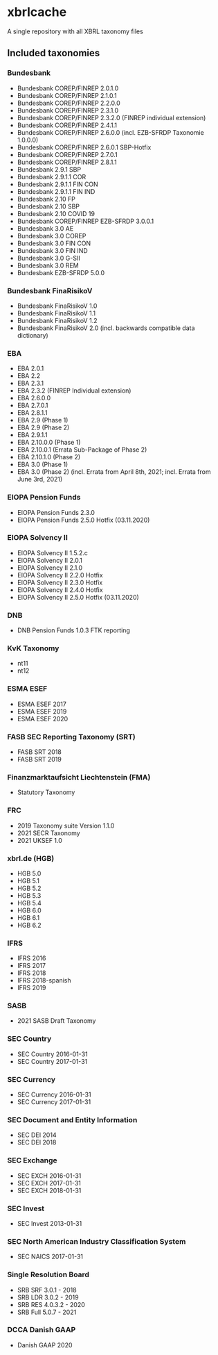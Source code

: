 # xbrlcache
A single repository with all XBRL taxonomy files

## Included taxonomies

### Bundesbank

* Bundesbank COREP/FINREP 2.0.1.0
* Bundesbank COREP/FINREP 2.1.0.1
* Bundesbank COREP/FINREP 2.2.0.0
* Bundesbank COREP/FINREP 2.3.1.0
* Bundesbank COREP/FINREP 2.3.2.0 (FINREP individual extension)
* Bundesbank COREP/FINREP 2.4.1.1
* Bundesbank COREP/FINREP 2.6.0.0 (incl. EZB-SFRDP Taxonomie 1.0.0.0)
* Bundesbank COREP/FINREP 2.6.0.1 SBP-Hotfix
* Bundesbank COREP/FINREP 2.7.0.1
* Bundesbank COREP/FINREP 2.8.1.1
* Bundesbank 2.9.1 SBP
* Bundesbank 2.9.1.1 COR
* Bundesbank 2.9.1.1 FIN CON
* Bundesbank 2.9.1.1 FIN IND
* Bundesbank 2.10 FP
* Bundesbank 2.10 SBP
* Bundesbank 2.10 COVID 19
* Bundesbank COREP/FINREP EZB-SFRDP 3.0.0.1
* Bundesbank 3.0 AE
* Bundesbank 3.0 COREP
* Bundesbank 3.0 FIN CON
* Bundesbank 3.0 FIN IND
* Bundesbank 3.0 G-SII
* Bundesbank 3.0 REM
* Bundesbank EZB-SFRDP 5.0.0

### Bundesbank FinaRisikoV

* Bundesbank FinaRisikoV 1.0
* Bundesbank FinaRisikoV 1.1
* Bundesbank FinaRisikoV 1.2
* Bundesbank FinaRisikoV 2.0 (incl. backwards compatible data dictionary)

### EBA

* EBA 2.0.1
* EBA 2.2
* EBA 2.3.1
* EBA 2.3.2 (FINREP Individual extension)
* EBA 2.6.0.0
* EBA 2.7.0.1
* EBA 2.8.1.1
* EBA 2.9 (Phase 1)
* EBA 2.9 (Phase 2)
* EBA 2.9.1.1
* EBA 2.10.0.0 (Phase 1)
* EBA 2.10.0.1 (Errata Sub-Package of Phase 2)
* EBA 2.10.1.0 (Phase 2)
* EBA 3.0 (Phase 1)
* EBA 3.0 (Phase 2) (incl. Errata from April 8th, 2021; incl. Errata from June 3rd, 2021)

### EIOPA Pension Funds

* EIOPA Pension Funds 2.3.0
* EIOPA Pension Funds 2.5.0 Hotfix (03.11.2020)

### EIOPA Solvency II

* EIOPA Solvency II 1.5.2.c
* EIOPA Solvency II 2.0.1
* EIOPA Solvency II 2.1.0
* EIOPA Solvency II 2.2.0 Hotfix
* EIOPA Solvency II 2.3.0 Hotfix
* EIOPA Solvency II 2.4.0 Hotfix
* EIOPA Solvency II 2.5.0 Hotfix (03.11.2020)

### DNB

* DNB Pension Funds 1.0.3 FTK reporting

### KvK Taxonomy

* nt11
* nt12

### ESMA ESEF

* ESMA ESEF 2017
* ESMA ESEF 2019
* ESMA ESEF 2020

### FASB SEC Reporting Taxonomy (SRT)

* FASB SRT 2018
* FASB SRT 2019

### Finanzmarktaufsicht Liechtenstein (FMA)

* Statutory Taxonomy

### FRC

* 2019 Taxonomy suite Version 1.1.0
* 2021 SECR Taxonomy 
* 2021 UKSEF 1.0

### xbrl.de (HGB)

* HGB 5.0
* HGB 5.1
* HGB 5.2
* HGB 5.3
* HGB 5.4
* HGB 6.0
* HGB 6.1
* HGB 6.2

### IFRS

* IFRS 2016
* IFRS 2017
* IFRS 2018
* IFRS 2018-spanish
* IFRS 2019

### SASB

* 2021 SASB Draft Taxonomy

### SEC Country

* SEC Country 2016-01-31
* SEC Country 2017-01-31

### SEC Currency

* SEC Currency 2016-01-31
* SEC Currency 2017-01-31

### SEC Document and Entity Information

* SEC DEI 2014
* SEC DEI 2018

### SEC Exchange

* SEC EXCH 2016-01-31
* SEC EXCH 2017-01-31
* SEC EXCH 2018-01-31

### SEC Invest

* SEC Invest 2013-01-31

### SEC North American Industry Classification System

* SEC NAICS 2017-01-31

### Single Resolution Board

* SRB SRF 3.0.1 - 2018
* SRB LDR 3.0.2 - 2019
* SRB RES 4.0.3.2 - 2020
* SRB Full 5.0.7 - 2021

### DCCA Danish GAAP

* Danish GAAP 2020
